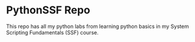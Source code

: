 # PythonSSF Repo

This repo has all my python labs from learning python basics in my System Scripting Fundamentals (SSF) course.
